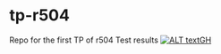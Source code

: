 # tp-r504
Repo for the first TP of r504
Test results [![ALT textGH](https://github.com/Inahooo/tp-r504/actions/workflows/pytest.yml/badge.svg)](https://github.com/Inahooo/tp-r504/actions)
